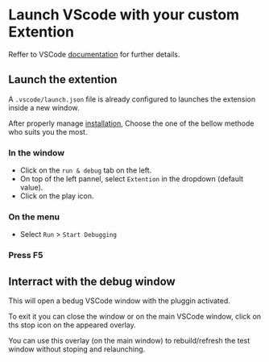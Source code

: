 # Launch VScode with your custom Extention

Reffer to VSCode [documentation](https://code.visualstudio.com/api/working-with-extensions/testing-extension) for further details.

## Launch the extention

A `.vscode/launch.json` file is already configured to launches the extension inside a new window.

After properly manage [installation](./install.md), Choose the one of the bellow methode who suits you the most.

### In the window

* Click on the `run & debug` tab on the left.
* On top of the left pannel, select `Extention` in the dropdown (default value).
* Click on the play icon.

### On the menu

* Select `Run` > `Start Debugging`

### Press F5

## Interract with the debug window

This will open a bedug VSCode window with the pluggin activated.

To exit it you can close the window or on the main VSCode window, click on ths stop icon on the appeared overlay.

You can use this overlay (on the main window) to rebuild/refresh the test window without stoping and relaunching.
